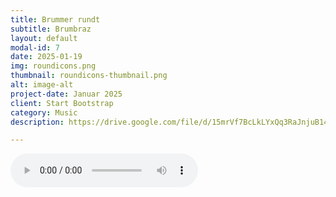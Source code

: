 ```yaml
---
title: Brummer rundt
subtitle: Brumbraz
layout: default
modal-id: 7
date: 2025-01-19
img: roundicons.png
thumbnail: roundicons-thumbnail.png
alt: image-alt
project-date: Januar 2025
client: Start Bootstrap
category: Music
description: https://drive.google.com/file/d/15mrVf7BcLkLYxQq3RaJnjuB14tZp5hAj/view?usp=sharing

---
```

<!-- Add the audio player here -->
<audio controls>
  <source src="audio/Brumbazz - Brummer Rundt.mp3" type="audio/mpeg">
  Your browser does not support the audio element.
</audio>